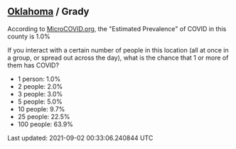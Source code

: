 
## [Oklahoma](/united-states/oklahoma) / Grady

According to [MicroCOVID.org](http://microcovid.org),
the "Estimated Prevalence" of COVID in this county is 1.0%

If you interact with a certain number of people in this location
(all at once in a group, or spread out across the day), what is the chance that
1 or more of them has COVID?

- 1 person: 1.0%
- 2 people: 2.0%
- 3 people: 3.0%
- 5 people: 5.0%
- 10 people: 9.7%
- 25 people: 22.5%
- 100 people: 63.9%

Last updated: 2021-09-02 00:33:06.240844 UTC
